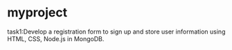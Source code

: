 # myproject
task1:Develop a registration form to sign up and store user information using HTML, CSS, Node.js in MongoDB.
